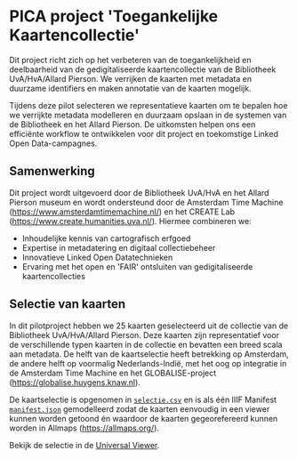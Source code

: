 # PICA project 'Toegankelijke Kaartencollectie'

Dit project richt zich op het verbeteren van de toegankelijkheid en deelbaarheid van de gedigitaliseerde kaartencollectie van de Bibliotheek UvA/HvA/Allard Pierson. We verrijken de kaarten met metadata en duurzame identifiers en maken annotatie van de kaarten mogelijk.

Tijdens deze pilot selecteren we representatieve kaarten om te bepalen hoe we verrijkte metadata modelleren en duurzaam opslaan in de systemen van de Bibliotheek en het Allard Pierson. De uitkomsten helpen ons een efficiënte workflow te ontwikkelen voor dit project en toekomstige Linked Open Data-campagnes.

## Samenwerking

Dit project wordt uitgevoerd door de Bibliotheek UvA/HvA en het Allard Pierson museum en wordt ondersteund door de Amsterdam Time Machine (https://www.amsterdamtimemachine.nl/) en het CREATE Lab (https://www.create.humanities.uva.nl/). Hiermee combineren we:
* Inhoudelijke kennis van cartografisch erfgoed
* Expertise in metadatering en digitaal collectiebeheer
* Innovatieve Linked Open Datatechnieken
* Ervaring met het open en 'FAIR' ontsluiten van gedigitaliseerde kaartencollecties

## Selectie van kaarten

In dit pilotproject hebben we 25 kaarten geselecteerd uit de collectie van de Bibliotheek UvA/HvA/Allard Pierson. Deze kaarten zijn representatief voor de verschillende typen kaarten in de collectie en bevatten een breed scala aan metadata. De helft van de kaartselectie heeft betrekking op Amsterdam, de andere helft op voormalig Nederlands-Indië, met het oog op integratie in de Amsterdam Time Machine en het GLOBALISE-project (https://globalise.huygens.knaw.nl).

De kaartselectie is opgenomen in [`selectie.csv`](selectie.csv) en is als één IIIF Manifest [`manifest.json`](manifest.json) gemodelleerd zodat de kaarten eenvoudig in een viewer kunnen worden getoond én waardoor de kaarten gegeorefereerd kunnen worden in Allmaps (https://allmaps.org/).

Bekijk de selectie in de [Universal Viewer](https://uv-v4.netlify.app/#?manifest=https://amsterdamtimemachine.github.io/pica-toegankelijke-kaartcollectie/manifest.json).

